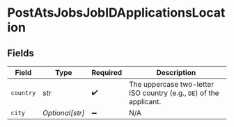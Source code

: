 # PostAtsJobsJobIDApplicationsLocation


## Fields

| Field                                                               | Type                                                                | Required                                                            | Description                                                         |
| ------------------------------------------------------------------- | ------------------------------------------------------------------- | ------------------------------------------------------------------- | ------------------------------------------------------------------- |
| `country`                                                           | *str*                                                               | :heavy_check_mark:                                                  | The uppercase two-letter ISO country (e.g., `DE`) of the applicant. |
| `city`                                                              | *Optional[str]*                                                     | :heavy_minus_sign:                                                  | N/A                                                                 |